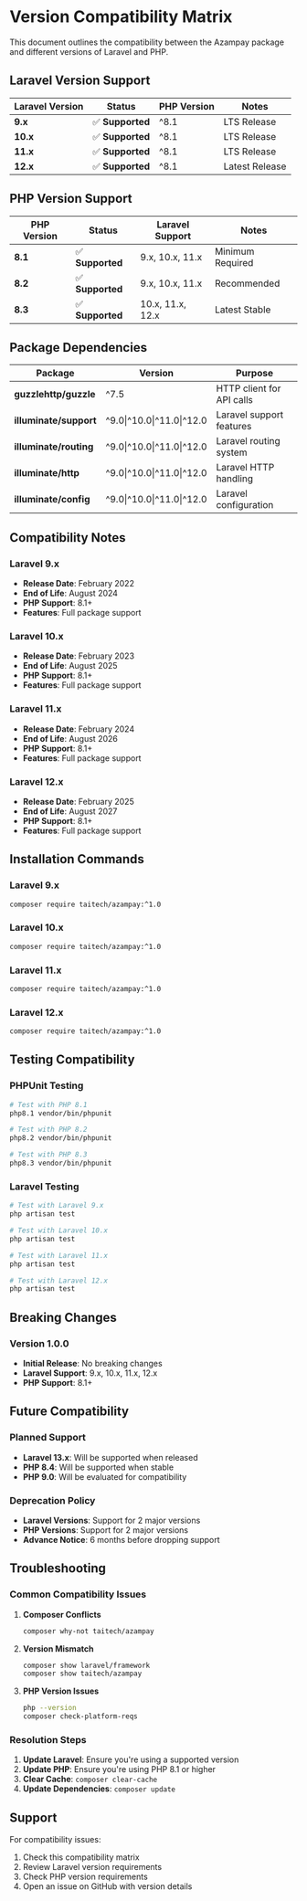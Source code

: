 # Version Compatibility Matrix

This document outlines the compatibility between the Azampay package and different versions of Laravel and PHP.

## Laravel Version Support

| Laravel Version | Status | PHP Version | Notes |
|----------------|---------|-------------|-------|
| **9.x** | ✅ **Supported** | ^8.1 | LTS Release |
| **10.x** | ✅ **Supported** | ^8.1 | LTS Release |
| **11.x** | ✅ **Supported** | ^8.1 | LTS Release |
| **12.x** | ✅ **Supported** | ^8.1 | Latest Release |

## PHP Version Support

| PHP Version | Status | Laravel Support | Notes |
|-------------|---------|-----------------|-------|
| **8.1** | ✅ **Supported** | 9.x, 10.x, 11.x | Minimum Required |
| **8.2** | ✅ **Supported** | 9.x, 10.x, 11.x | Recommended |
| **8.3** | ✅ **Supported** | 10.x, 11.x, 12.x | Latest Stable |

## Package Dependencies

| Package | Version | Purpose |
|---------|---------|---------|
| **guzzlehttp/guzzle** | ^7.5 | HTTP client for API calls |
| **illuminate/support** | ^9.0\|^10.0\|^11.0\|^12.0 | Laravel support features |
| **illuminate/routing** | ^9.0\|^10.0\|^11.0\|^12.0 | Laravel routing system |
| **illuminate/http** | ^9.0\|^10.0\|^11.0\|^12.0 | Laravel HTTP handling |
| **illuminate/config** | ^9.0\|^10.0\|^11.0\|^12.0 | Laravel configuration |

## Compatibility Notes

### Laravel 9.x
- **Release Date**: February 2022
- **End of Life**: August 2024
- **PHP Support**: 8.1+
- **Features**: Full package support

### Laravel 10.x
- **Release Date**: February 2023
- **End of Life**: August 2025
- **PHP Support**: 8.1+
- **Features**: Full package support

### Laravel 11.x
- **Release Date**: February 2024
- **End of Life**: August 2026
- **PHP Support**: 8.1+
- **Features**: Full package support

### Laravel 12.x
- **Release Date**: February 2025
- **End of Life**: August 2027
- **PHP Support**: 8.1+
- **Features**: Full package support

## Installation Commands

### Laravel 9.x
```bash
composer require taitech/azampay:^1.0
```

### Laravel 10.x
```bash
composer require taitech/azampay:^1.0
```

### Laravel 11.x
```bash
composer require taitech/azampay:^1.0
```

### Laravel 12.x
```bash
composer require taitech/azampay:^1.0
```

## Testing Compatibility

### PHPUnit Testing
```bash
# Test with PHP 8.1
php8.1 vendor/bin/phpunit

# Test with PHP 8.2
php8.2 vendor/bin/phpunit

# Test with PHP 8.3
php8.3 vendor/bin/phpunit
```

### Laravel Testing
```bash
# Test with Laravel 9.x
php artisan test

# Test with Laravel 10.x
php artisan test

# Test with Laravel 11.x
php artisan test

# Test with Laravel 12.x
php artisan test
```

## Breaking Changes

### Version 1.0.0
- **Initial Release**: No breaking changes
- **Laravel Support**: 9.x, 10.x, 11.x, 12.x
- **PHP Support**: 8.1+

## Future Compatibility

### Planned Support
- **Laravel 13.x**: Will be supported when released
- **PHP 8.4**: Will be supported when stable
- **PHP 9.0**: Will be evaluated for compatibility

### Deprecation Policy
- **Laravel Versions**: Support for 2 major versions
- **PHP Versions**: Support for 2 major versions
- **Advance Notice**: 6 months before dropping support

## Troubleshooting

### Common Compatibility Issues

1. **Composer Conflicts**
   ```bash
   composer why-not taitech/azampay
   ```

2. **Version Mismatch**
   ```bash
   composer show laravel/framework
   composer show taitech/azampay
   ```

3. **PHP Version Issues**
   ```bash
   php --version
   composer check-platform-reqs
   ```

### Resolution Steps

1. **Update Laravel**: Ensure you're using a supported version
2. **Update PHP**: Ensure you're using PHP 8.1 or higher
3. **Clear Cache**: `composer clear-cache`
4. **Update Dependencies**: `composer update`

## Support

For compatibility issues:
1. Check this compatibility matrix
2. Review Laravel version requirements
3. Check PHP version requirements
4. Open an issue on GitHub with version details
